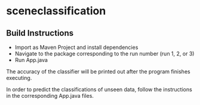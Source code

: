 # sceneclassification

## Build Instructions

- Import as Maven Project and install dependencies
- Navigate to the package corresponding to the run number (run 1, 2, or 3)
- Run App.java

The accuracy of the classifier will be printed out after the program finishes executing.

In order to predict the classifications of unseen data, follow the instructions in the corresponding App.java files.
